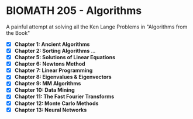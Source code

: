 # BIOMATH 205 - Algorithms

A painful attempt at solving all the Ken Lange Problems in "Algorithms from the Book"

- [x] **Chapter 1: Ancient Algorithms**
- [x] **Chapter 2: Sorting Algorithms**
...
- [x] **Chapter 5: Solutions of Linear Equations**
- [x] **Chapter 6: Newtons Method**
- [x] **Chapter 7: Linear Programming**
- [x] **Chapter 8: Eigenvalues & Eigenvectors**
- [x] **Chapter 9: MM Algorithms**
- [x] **Chapter 10: Data Mining**
- [x] **Chapter 11: The Fast Fourier Transforms**
- [x] **Chapter 12: Monte Carlo Methods**
- [x] **Chapter 13: Neural Networks**
